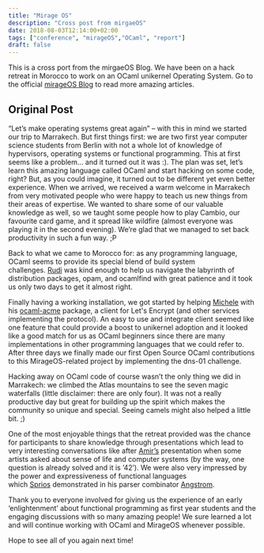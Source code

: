 ```yaml
---
title: "Mirage OS"
description: "Cross post from mirgaeOS"
date: 2018-08-03T12:14:00+02:00
tags: ["conference", "mirageOS","OCaml", "report"]
draft: false
---
```


This is a cross port from the mirgaeOS Blog. We have been on a hack retreat in
Morocco to work on an OCaml unikernel Operating System. Go to the official
[mirageOS Blog](https://mirage.io/blog/2017-march-hackathon-roundup) to read
more amazing articles.

## Original Post

“Let’s make operating systems great again” – with this in mind we started our
trip to Marrakech. But first things first: we are two first year computer
science students from Berlin with not a whole lot of knowledge of hypervisors,
operating systems or functional programming. This at first seems like a problem…
and it turned out it was :). The plan was set, let’s learn this amazing language
called OCaml and start hacking on some code, right? But, as you could imagine,
it turned out to be different yet even better experience. When we arrived, we
received a warm welcome in Marrakech from very motivated people who were happy
to teach us new things from their areas of expertise. We wanted to share some of
our valuable knowledge as well, so we taught some people how to play Cambio, our
favourite card game, and it spread like wildfire (almost everyone was playing it
in the second evening). We’re glad that we managed to set back productivity in
such a fun way. ;P

Back to what we came to Morocco for: as any programming language, OCaml seems to
provide its special blend of build system
challenges. [Rudi](https://github.com/rgrinberg/) was kind enough to help us
navigate the labyrinth of distribution packages, opam, and ocamlfind with great
patience and it took us only two days to get it almost right.

Finally having a working installation, we got started by
helping [Michele](https://github.com/mmaker/) with
his [ocaml-acme](https://github.com/mmaker/ocaml-acme/) package, a client for
Let's Encrypt (and other services implementing the protocol). An easy to use and
integrate client seemed like one feature that could provide a boost to unikernel
adoption and it looked like a good match for us as OCaml beginners since there
are many implementations in other programming languages that we could refer to.
After three days we finally made our first Open Source OCaml contributions to
this MirageOS-related project by implementing the dns-01 challenge.

Hacking away on OCaml code of course wasn’t the only thing we did in Marrakech:
we climbed the Atlas mountains to see the seven magic waterfalls (little
disclaimer: there are only four). It was not a really productive day but great
for building up the spirit which makes the community so unique and special.
Seeing camels might also helped a little bit. ;)

One of the most enjoyable things that the retreat provided was the chance for
participants to share knowledge through presentations which lead to very
interesting conversations like
after [Amir’s](https://github.com/amirmc/) presentation when some artists asked
about sense of life and computer systems (by the way, one question is already
solved and it is ’42’). We were also very impressed by the power and
expressiveness of functional languages
which [Sprios](https://github.com/seliopou/) demonstrated in his parser
combinator [Angstrom](https://github.com/inhabitedtype/angstrom/).

Thank you to everyone involved for giving us the experience of an early
‘enlightenment’ about functional programming as first year students and the
engaging discussions with so many amazing people! We sure learned a lot and will
continue working with OCaml and MirageOS whenever possible.

Hope to see all of you again next time!
